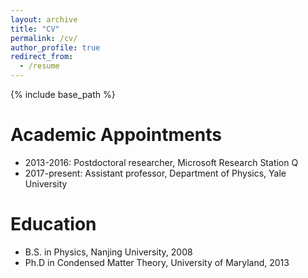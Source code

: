 ```yaml
---
layout: archive
title: "CV"
permalink: /cv/
author_profile: true
redirect_from:
  - /resume
---
```


{% include base_path %}

Academic Appointments
======
* 2013-2016: Postdoctoral researcher, Microsoft Research Station Q
* 2017-present: Assistant professor, Department of Physics, Yale University

Education
======
* B.S. in Physics, Nanjing University, 2008
* Ph.D in Condensed Matter Theory, University of Maryland, 2013


  

